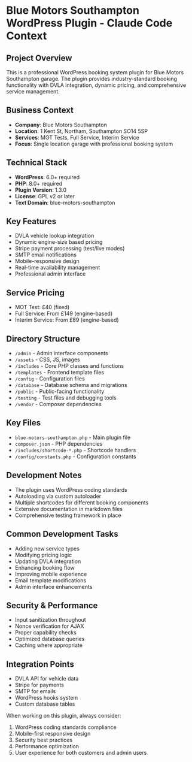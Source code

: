 # Blue Motors Southampton WordPress Plugin - Claude Code Context

## Project Overview
This is a professional WordPress booking system plugin for Blue Motors Southampton garage. The plugin provides industry-standard booking functionality with DVLA integration, dynamic pricing, and comprehensive service management.

## Business Context
- **Company**: Blue Motors Southampton
- **Location**: 1 Kent St, Northam, Southampton SO14 5SP
- **Services**: MOT Tests, Full Service, Interim Service
- **Focus**: Single location garage with professional booking system

## Technical Stack
- **WordPress**: 6.0+ required
- **PHP**: 8.0+ required  
- **Plugin Version**: 1.3.0
- **License**: GPL v2 or later
- **Text Domain**: blue-motors-southampton

## Key Features
- DVLA vehicle lookup integration
- Dynamic engine-size based pricing
- Stripe payment processing (test/live modes)
- SMTP email notifications
- Mobile-responsive design
- Real-time availability management
- Professional admin interface

## Service Pricing
- MOT Test: £40 (fixed)
- Full Service: From £149 (engine-based)
- Interim Service: From £89 (engine-based)

## Directory Structure
- `/admin` - Admin interface components
- `/assets` - CSS, JS, images
- `/includes` - Core PHP classes and functions
- `/templates` - Frontend template files
- `/config` - Configuration files
- `/database` - Database schema and migrations
- `/public` - Public-facing functionality
- `/testing` - Test files and debugging tools
- `/vendor` - Composer dependencies

## Key Files
- `blue-motors-southampton.php` - Main plugin file
- `composer.json` - PHP dependencies
- `/includes/shortcode-*.php` - Shortcode handlers
- `/config/constants.php` - Configuration constants

## Development Notes
- The plugin uses WordPress coding standards
- Autoloading via custom autoloader
- Multiple shortcodes for different booking components
- Extensive documentation in markdown files
- Comprehensive testing framework in place

## Common Development Tasks
- Adding new service types
- Modifying pricing logic
- Updating DVLA integration
- Enhancing booking flow
- Improving mobile experience
- Email template modifications
- Admin interface enhancements

## Security & Performance
- Input sanitization throughout
- Nonce verification for AJAX
- Proper capability checks
- Optimized database queries
- Caching where appropriate

## Integration Points
- DVLA API for vehicle data
- Stripe for payments
- SMTP for emails
- WordPress hooks system
- Custom database tables

When working on this plugin, always consider:
1. WordPress coding standards compliance
2. Mobile-first responsive design
3. Security best practices
4. Performance optimization
5. User experience for both customers and admin users
